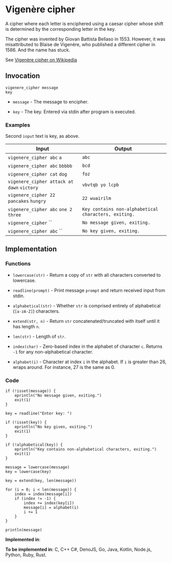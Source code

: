 # Vigenère cipher

A cipher where each letter is enciphered using a caesar cipher whose shift is determined by the corresponding letter in the key.

The cipher was invented by Giovan Battista Bellaso in 1553. However, it was misattributed to Blaise de Vigenère, who published a different cipher in 1586. And the name has stuck.

See [Vigenère cipher on Wikipedia](https://en.wikipedia.org/wiki/Vigen%C3%A8re_cipher)

## Invocation

`vigenere_cipher message`
<br>
`key`

- `message` - The message to encipher.

- `key` - The key. Entered via stdin after program is executed.

### Examples

Second `input` text is key, as above.

| Input                                      | Output                                               |
| ------------------------------------------ | ---------------------------------------------------- |
| `vigenere_cipher abc` `a`                  | `abc`                                                |
| `vigenere_cipher abc` `bbbbb`              | `bcd`                                                |
| `vigenere_cipher cat` `dog`                | `foz`                                                |
| `vigenere_cipher attack at dawn` `victory` | `vbvtqb yo lcpb`                                     |
| `vigenere_cipher 22 pancakes` `hungry`     | `22 wuairilm`                                        |
| `vigenere_cipher abc` `one 2 three`        | `Key contains non-alphabetical characters, exiting.` |
| `vigenere_cipher` ``                       | `No message given, exiting.`                         |
| `vigenere_cipher abc` ``                   | `No key given, exiting.`                             |

## Implementation

### Functions

- `lowercase(str)` - Return a copy of `str` with all characters converted to lowercase.

- `readline(prompt)` - Print message `prompt` and return received input from stdin.

- `alphabetical(str)` - Whether `str` is comprised entirely of alphabetical (`[a-zA-Z]`) characters.

- `extend(str, n)` - Return `str` concatenated/truncated with itself until it has length `n`.

- `len(str)` - Length of `str`.

- `index(char)` - Zero-based index in the alphabet of character `c`. Returns `-1` for any non-alphabetical character.

- `alphabet(i)` - Character at index `i` in the alphabet. If `i` is greater than 26, wraps around. For instance, 27 is the same as 0.

### Code

```
if (!isset(message)) {
    eprintln("No message given, exiting.")
    exit(1)
}

key = readline("Enter key: ")

if (!isset(key)) {
    eprintln("No key given, exiting.")
    exit(1)
}

if (!alphabetical(key)) {
    eprintln("Key contains non-alphabetical characters, exiting.")
    exit(1)
}

message = lowercase(message)
key = lowercase(key)

key = extend(key, len(message))

for (i = 0; i < len(message)) {
    index = index(message[i])
    if (index != -1) {
        index += index(key[i])
        message[i] = alphabet(i)
        i += 1
    }
}

println(message)
```

**Implemented in**:

**To be implemented in**: C, C++ C#, DenoJS, Go, Java, Kotlin, Node.js, Python, Ruby, Rust.
